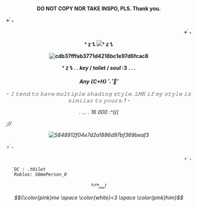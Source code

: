 <p align="center"> <b> DO NOT COPY NOR TAKE INSPO, PLS. Thank you.</a>

⊹ ࣪ ˖ <p align="right">⊹ ࣪ ˖ <p align="center"> ᶻ 𝗓 𐰁 ![](https://komarev.com/ghpvc/?username=gaslightt&color=da7a90&label=GAY+PEOPLE+COUNT&abbreviated=true&style=plastic)ᶻ 𝗓 𐰁  <p align="center"> ![cdb37fffab3771d4218bc1e97d6fcac8](https://github.com/user-attachments/assets/95142523-9876-4be4-b64b-c2f61efd897f)


<p align="center"> ᶻ 𝗓 𐰁 . . <b><i>key</i></b> / <b <i>toilet</i> </b> / <b> <i>soul</i> </b>:3   .   .   . 

<p align="center">     <i> Any {C+H} </b> ˚˖𓍢ִ໋🦢˚

<p align="center"> - 𝙸 𝚝𝚎𝚗𝚍 𝚝𝚘 𝚑𝚊𝚟𝚎 𝚖𝚞𝚕𝚝𝚒𝚙𝚕𝚎 𝚜𝚑𝚊𝚍𝚒𝚗𝚐 𝚜𝚝𝚢𝚕𝚎. 𝙻𝙼𝙺 𝚒𝚏 𝚖𝚢 𝚜𝚝𝚢𝚕𝚎 𝚒𝚜 𝚜𝚒𝚖𝚒𝚕𝚊𝚛 𝚝𝚘 𝚢𝚘𝚞𝚛𝚜. ! -

<p align="center"> .                 ...                  . 16 000 :^((( </b> 

;// <p align="center"> ![5848912f04e7d2a1886d97bf369beaf3](https://github.com/user-attachments/assets/e393589b-3782-4076-87a5-6f13c3d1a42c)


⊹ ࣪ ˖ <p align="right">⊹ ࣪ ˖

      `DC : .t0ilet 
      `Roblox: S0mePerson_0
<p align="center"> ᶠᶸᶜᵏᵧₒᵤ!

$${\color{pink}me \space \color{white}<3 \space \color{pink}him}$$
